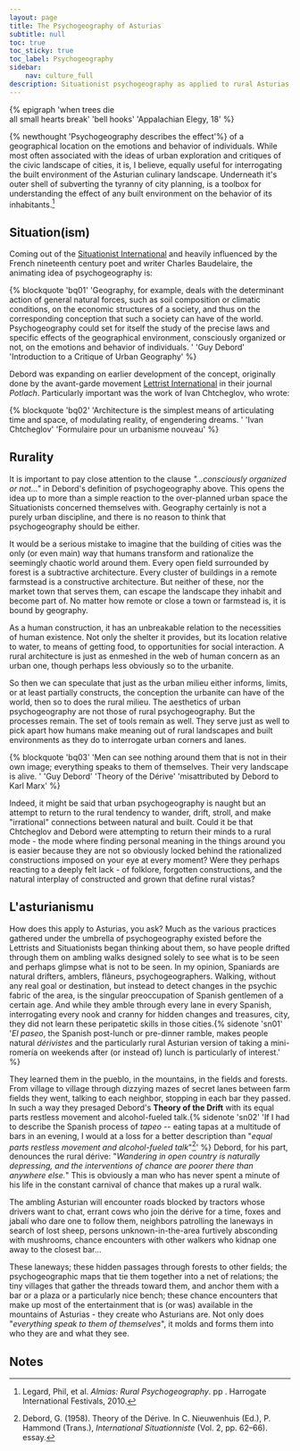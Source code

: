 ```yaml
---
layout: page
title: The Psychogeography of Asturias
subtitle: null
toc: true
toc_sticky: true
toc_label: Psychogeography
sidebar:
    nav: culture_full
description: Situationist psychogeography as applied to rural Asturias, and an invitation to walk
---
```


{% epigraph 'when trees die<br />all small hearts break' 'bell hooks' 'Appalachian Elegy, 18' %}

{% newthought 'Psychogeography describes the effect'%} of a geographical location on the emotions and behavior of individuals. While most often associated with the ideas of urban exploration and critiques of the civic landscape of cities, it is, I believe, equally useful for interrogating the built environment of the Asturian culinary landscape. Underneath it's outer shell of subverting the tyranny of city planning, is a toolbox for understanding the effect of any built environment on the behavior of its inhabitants.[^1]

## Situation(ism)
Coming out of the [Situationist International](http://www.notbored.org/SI.html) and heavily influenced by the French nineteenth century poet and writer Charles Baudelaire, the animating idea of psychogeography is:

{% blockquote 'bq01' 'Geography, for example, deals with the determinant action of general natural forces, such as soil composition or climatic conditions, on the economic structures of a society, and thus on the corresponding conception that such a society can have of the world. Psychogeography could set for itself the study of the precise laws and specific effects of the geographical environment, consciously organized or not, on the emotions and behavior of individuals. ' 'Guy Debord' 'Introduction to a Critique of Urban Geography' %}

Debord was expanding on earlier development of the concept, originally done by the avant-garde movement [Lettrist International](http://www.notbored.org/LI.html) in their journal *Potlach*. Particularly important was the work of Ivan Chtcheglov, who wrote:

{% blockquote 'bq02' 'Architecture is the simplest means of articulating time and space, of modulating reality, of engendering dreams. ' 'Ivan Chtcheglov' 'Formulaire pour un urbanisme nouveau' %}

## Rurality
It is important to pay close attention to the clause *"...consciously organized or not..."* in Debord's definition of psychogeography above. This opens the idea up to more than a simple reaction to the over-planned urban space the Situationists concerned themselves with. Geography certainly is not a purely urban discipline, and there is no reason to think that psychogeography should be either. 

It would be a serious mistake to imagine that the building of cities was the only (or even main) way that humans transform and rationalize the seemingly chaotic world around them. Every open field surrounded by forest is a subtractive architecture. Every cluster of buildings in a remote farmstead is a constructive architecture. But neither of these, nor the market town that serves them, can escape the landscape they inhabit and become part of. No matter how remote or close a town or farmstead is, it is bound by geography. 

As a human construction, it has an unbreakable relation to the necessities of human existence. Not only the shelter it provides, but its location relative to water, to means of getting food, to opportunities for social interaction. A rural architecture is just as enmeshed in the web of human concern as an urban one, though perhaps less obviously so to the urbanite.

So then we can speculate that just as the urban milieu either informs, limits, or at least partially constructs, the conception the urbanite can have of the world, then so to does the rural milieu. The aesthetics of urban psychogeography are not those of rural psychogeography. But the processes remain. The set of tools remain as well. They serve just as well to pick apart how humans make meaning out of rural landscapes and built environments as they do to interrogate urban corners and lanes. 

{% blockquote 'bq03' 'Men can see nothing around them that is not in their own image; everything speaks to them of themselves. Their very landscape is alive. ' 'Guy Debord' 'Theory of the Dérive' 'misattributed by Debord to Karl Marx' %}

Indeed, it might be said that urban psychogeography is naught but an attempt to return to the rural tendency to wander, drift, stroll, and make "irrational" connections between natural and built. Could it be that Chtcheglov and Debord were attempting to return their minds to a rural mode - the mode where finding personal meaning in the things around you is easier because they are not so obviously locked behind the rationalized constructions imposed on your eye at every moment? Were they perhaps reacting to a deeply felt lack - of folklore, forgotten constructions, and the natural interplay of constructed and grown that define rural vistas? 

## L'asturianismu
How does this apply to Asturias, you ask? Much as the various practices gathered under the umbrella of psychogeography existed before the Lettrists and Situationists began thinking about them, so have people drifted through them on ambling walks designed solely to see what is to be seen and perhaps glimpse what is not to be seen. In my opinion, Spaniards are natural drifters, amblers, flâneurs, psychogeographers. Walking, without any real goal or destination, but instead to detect changes in the psychic fabric of the area, is the singular preoccupation of Spanish gentlemen of a certain age. And while they amble through every lane in every Spanish, interrogating every nook and cranny for hidden changes and treasures, city, they did not learn these peripatetic skills in those cities.{% sidenote 'sn01' '*El paseo*, the Spanish post-lunch or pre-dinner ramble, makes people natural *dérivistes* and the particularly rural Asturian version of taking a mini-romería on weekends after (or instead of) lunch is particularly of interest.' %}

They learned them in the pueblo, in the mountains, in the fields and forests. From village to village through dizzying mazes of secret lanes between farm fields they went, talking to each neighbor, stopping in each bar they passed. In such a way they presaged Debord's **Theory of the Drift** with its equal parts restless movement and alcohol-fueled talk.{% sidenote 'sn02' 'If I had to describe the Spanish process of *tapeo* -- eating tapas at a multitude of bars in an evening, I would at a loss for a better description than "*equal parts restless movement and alcohol-fueled talk*"[^3]' %} Debord, for his part, denounces the rural dérive: "*Wandering in open country is naturally depressing, and the interventions of chance are poorer there than anywhere else.*" This is obviously a man who has never spent a minute of his life in the constant carnival of chance that makes up a rural walk. 

The ambling Asturian will encounter roads blocked by tractors whose drivers want to chat, errant cows who join the dérive for a time, foxes and jabalí who dare one to follow them, neighbors patrolling the laneways in search of lost sheep, persons unknown-in-the-area furtively absconding with mushrooms, chance encounters with other walkers who kidnap one away to the closest bar... 

These laneways; these hidden passages through forests to other fields; the psychogeographic maps that tie them together into a net of relations; the tiny villages that gather the threads toward them, and anchor them with a bar or a plaza or a particularly nice bench; these chance encounters that make up most of the entertainment that is (or was) available in the mountains of Asturias - they create who Asturians are. Not only does "*everything speak to them of themselves*", it molds and forms them into who they are and what they see. 

## Notes

[^1]: Legard, Phil, et al. _Almias: Rural Psychogeography_. pp . Harrogate International Festivals, 2010.
[^3]: Debord, G. (1958). Theory of the Dérive. In C. Nieuwenhuis (Ed.), P. Hammond (Trans.), _International Situationniste_ (Vol. 2, pp. 62–66). essay.